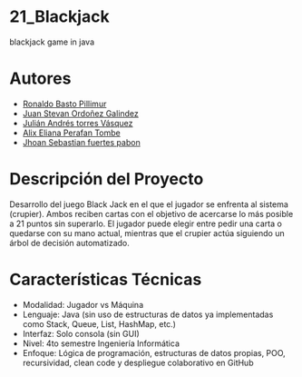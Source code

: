 # 21_Blackjack
blackjack game in java
# Autores
- [Ronaldo Basto Pillimur](https://github.com/)
- [Juan Stevan Ordoñez Galindez](https://github.com/stevanordoñez)
- [Julián Andrés torres Vásquez](https://github.com/Zandybro)
- [Alix Eliana Perafan Tombe](https://github.com/Elian)
- [Jhoan Sebastian fuertes pabon](https://github.com/sebastianfp99)

# Descripción del Proyecto
Desarrollo del juego Black Jack en el que el jugador se enfrenta al sistema (crupier).
Ambos reciben cartas con el objetivo de acercarse lo más posible a 21 puntos sin superarlo.
El jugador puede elegir entre pedir una carta o quedarse con su mano actual, 
mientras que el crupier actúa siguiendo un árbol de decisión automatizado.

# Características Técnicas
- Modalidad: Jugador vs Máquina
- Lenguaje: Java (sin uso de estructuras de datos ya implementadas como Stack, Queue, List, HashMap, etc.)
- Interfaz: Solo consola (sin GUI)
- Nivel: 4to semestre Ingeniería Informática
- Enfoque: Lógica de programación, estructuras de datos propias, POO, recursividad, clean code y despliegue colaborativo en GitHub


